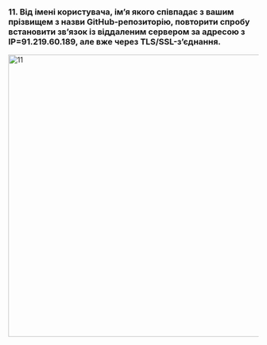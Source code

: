### 11. Від імені користувача, ім’я якого співпадає з вашим прізвищем з назви GitHub-репозиторію, повторити спробу встановити зв’язок із віддаленим сервером за адресою з IP=91.219.60.189, але вже через TLS/SSL-з’єднання.

<img width="568" alt="11" src="https://user-images.githubusercontent.com/55449630/208988022-1935e47b-d88d-4064-875c-e347f1bfc526.png">
